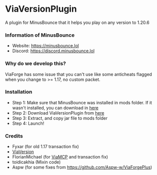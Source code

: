 # ViaVersionPlugin
A plugin for MinusBounce that it helps you play on any version to 1.20.6

### Information of MinusBounce
- Website: https://minusbounce.lol
- Discord: https://discord.minusbounce.lol

### Why do we develop this?
ViaForge has some issue that you can't use like some anticheats flagged when you change to >= 1.17, no custom packet.

### Installation
- Step 1: Make sure that MinusBounce was installed in mods folder. If it wasn't installed, you can download in [here](https://minusbounce.lol/download)
- Step 2: Download ViaVersionPlugin from [here](https://github.com/MinusMC/ViaVersionPlugin/releases)
- Step 3: Extract, and copy jar file to mods folder
- Step 4: Launch!

### Credits
- Fyxar (for old 1.17 transaction fix)
- [ViaVersion](https://github.com/ViaVersion/ViaVersion)
- FlorianMichael (for [ViaMCP](https://github.com/ViaVersionMCP/ViaMCP) and transaction fix)
- toidicakhia (Mixin code)
- Aspw (for some fixes from https://github.com/Aspw-w/ViaForgePlus)